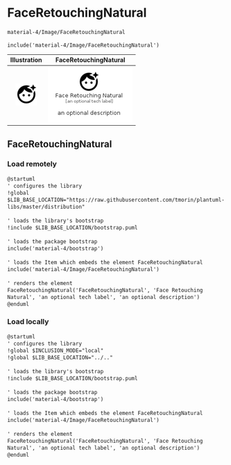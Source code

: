 # FaceRetouchingNatural


```text
material-4/Image/FaceRetouchingNatural
```

```text
include('material-4/Image/FaceRetouchingNatural')
```



| Illustration | FaceRetouchingNatural |
| :---: | :---: |
| ![illustration for Illustration](../../material-4/Image/FaceRetouchingNatural.png) | ![illustration for FaceRetouchingNatural](../../material-4/Image/FaceRetouchingNatural.Local.png) |




## FaceRetouchingNatural

### Load remotely
```plantuml
@startuml
' configures the library
!global $LIB_BASE_LOCATION="https://raw.githubusercontent.com/tmorin/plantuml-libs/master/distribution"

' loads the library's bootstrap
!include $LIB_BASE_LOCATION/bootstrap.puml

' loads the package bootstrap
include('material-4/bootstrap')

' loads the Item which embeds the element FaceRetouchingNatural
include('material-4/Image/FaceRetouchingNatural')

' renders the element
FaceRetouchingNatural('FaceRetouchingNatural', 'Face Retouching Natural', 'an optional tech label', 'an optional description')
@enduml
```

### Load locally
```plantuml
@startuml
' configures the library
!global $INCLUSION_MODE="local"
!global $LIB_BASE_LOCATION="../.."

' loads the library's bootstrap
!include $LIB_BASE_LOCATION/bootstrap.puml

' loads the package bootstrap
include('material-4/bootstrap')

' loads the Item which embeds the element FaceRetouchingNatural
include('material-4/Image/FaceRetouchingNatural')

' renders the element
FaceRetouchingNatural('FaceRetouchingNatural', 'Face Retouching Natural', 'an optional tech label', 'an optional description')
@enduml
```

